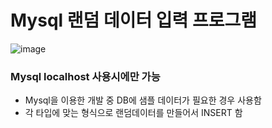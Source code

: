 # Mysql 랜덤 데이터 입력 프로그램

![image](https://user-images.githubusercontent.com/55027765/103334987-eae03e80-4ab6-11eb-9fb3-b2220f8604f9.png)

### Mysql localhost 사용시에만 가능

- Mysql을 이용한 개발 중 DB에 샘플 데이터가 필요한 경우 사용함
- 각 타입에 맞는 형식으로 랜덤데이터를 만들어서 INSERT 함
